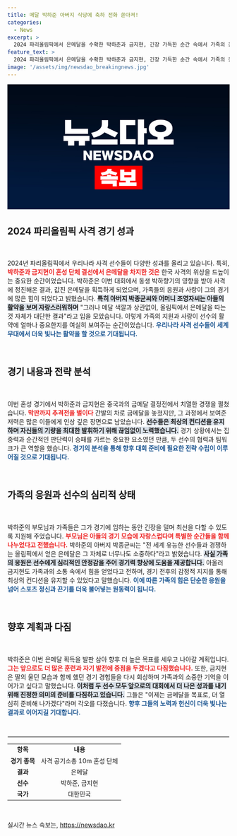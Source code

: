 ```yaml
---
title: 메달 박하준 아버지 식당에 축하 전화 쏟아져!
categories:
  - News
excerpt: >
  2024 파리올림픽에서 은메달을 수확한 박하준과 금지현, 긴장 가득한 순간 속에서 가족의 응원이 더욱 빛났다. 금메달의 아쉬움을 뒤로하고, 값진 경험을 만끽한 젊은 사격 선수들의 여정을 함께하세요!
feature_text: >
  2024 파리올림픽에서 은메달을 수확한 박하준과 금지현, 긴장 가득한 순간 속에서 가족의 응원이 더욱 빛났다. 금메달의 아쉬움을 뒤로하고, 값진 경험을 만끽한 젊은 사격 선수들의 여정을 함께하세요!
image: '/assets/img/newsdao_breakingnews.jpg'
---
```


<p><img src="/assets/img/newsdao_breakingnews.jpg" alt="pcversion 속보" /></p>

<h2 data-ke-size="size26">2024 파리올림픽 사격 경기 성과</h2>

<p data-ke-size="size16">&nbsp;</p>

<p>2024년 파리올림픽에서 우리나라 사격 선수들이 다양한 성과를 올리고 있습니다. 특히, <b><span style="color: #ee2323;">박하준과 금지현이 혼성 단체 결선에서 은메달을 차지한 것은</span></b> 한국 사격의 위상을 드높이는 중요한 순간이었습니다. 박하준은 이번 대회에서 동생 박하향기의 영향을 받아 사격에 정진해온 결과, 값진 은메달을 획득하게 되었으며, 가족들의 응원과 사랑이 그의 경기에 많은 힘이 되었다고 밝혔습니다. <b><span style="background-color: #21538527;">특히 아버지 박종균씨와 어머니 조영자씨는 아들의 활약을 보며 자랑스러워하며</span></b> "그러나 메달 색깔과 상관없이, 올림픽에서 은메달을 따는 것 자체가 대단한 결과"라고 입을 모았습니다. 이렇게 가족의 지원과 사랑이 선수의 활약에 얼마나 중요한지를 여실히 보여주는 순간이었습니다. <b><span style="color: #1a5490;">우리나라 사격 선수들이 세계 무대에서 더욱 빛나는 활약을 할 것으로 기대됩니다.</span></b></p>

<p data-ke-size="size16">&nbsp;</p>

<h2 data-ke-size="size26">경기 내용과 전략 분석</h2>

<p data-ke-size="size16">&nbsp;</p>

<p>이번 혼성 경기에서 박하준과 금지현은 중국과의 금메달 결정전에서 치열한 경쟁을 펼쳤습니다. <b><span style="color: #ee2323;">막판까지 추격전을 벌이다</span></b> 간발의 차로 금메달을 놓쳤지만, 그 과정에서 보여준 저력은 많은 이들에게 인상 깊은 장면으로 남았습니다. <b><span style="background-color: #21538527;">선수들은 최상의 컨디션을 유지하며 자신들의 기량을 최대한 발휘하기 위해 끊임없이 노력했습니다.</span></b> 경기 상황에서는 집중력과 순간적인 판단력이 승패를 가르는 중요한 요소였던 만큼, 두 선수의 협력과 팀워크가 큰 역할을 했습니다. <b><span style="color: #1a5490;">경기의 분석을 통해 향후 대회 준비에 필요한 전략 수립이 이루어질 것으로 기대됩니다.</span></b></p>

<p data-ke-size="size16">&nbsp;</p>

<h2 data-ke-size="size26">가족의 응원과 선수의 심리적 상태</h2>

<p data-ke-size="size16">&nbsp;</p>

<p>박하준의 부모님과 가족들은 그가 경기에 임하는 동안 긴장을 덜며 최선을 다할 수 있도록 지원해 주었습니다. <b><span style="color: #ee2323;">부모님은 아들의 경기 모습에 자랑스럽다며 특별한 순간들을 함께 나누었다고 전했습니다.</span></b> 박하준의 아버지 박종균씨는 "전 세계 유능한 선수들과 경쟁하는 올림픽에서 얻은 은메달은 그 자체로 너무나도 소중하다"라고 밝혔습니다. <b><span style="background-color: #21538527;">사실 가족의 응원은 선수에게 심리적인 안정감을 주어 경기력 향상에 도움을 제공합니다.</span></b> 아울러 금지현도 가족과의 소통 속에서 힘을 얻었다고 전하며, 경기 전후의 감정적 지지를 통해 최상의 컨디션을 유지할 수 있었다고 말했습니다. <b><span style="color: #1a5490;">이에 따른 가족의 힘은 단순한 응원을 넘어 스포츠 정신과 끈기를 더욱 불어넣는 원동력이 됩니다.</span></b></p>

<p data-ke-size="size16">&nbsp;</p>

<h2 data-ke-size="size26">향후 계획과 다짐</h2>

<p data-ke-size="size16">&nbsp;</p>

<p>박하준은 이번 은메달 획득을 발판 삼아 향후 더 높은 목표를 세우고 나아갈 계획입니다. <b><span style="color: #ee2323;">그는 앞으로도 더 많은 훈련과 자기 발전에 중점을 두겠다고 다짐했습니다.</span></b> 또한, 금지현은 딸의 울던 모습과 함께 했던 경기 경험들을 다시 회상하며 가족과의 소중한 기억을 이어가고 싶다고 말했습니다. <b><span style="background-color: #21538527;">이처럼 두 선수 모두 앞으로의 대회에서 더 나은 성과를 내기 위해 진정한 의미의 준비를 다짐하고 있습니다.</span></b> 그들은 "이제는 금메달을 목표로, 더 열심히 준비해 나가겠다"라며 각오를 다졌습니다. <b><span style="color: #1a5490;">향후 그들의 노력과 헌신이 더욱 빛나는 결과로 이어지길 기대합니다.</span></b></p>

<p data-ke-size="size16">&nbsp;</p>

<hr style="border: 1px solid #e5e5e5;">

<table style="width: 100%; border-collapse: collapse;">
    <tr>
        <td style="text-align: center; height: 17px;"><b>항목</b></td>
        <td style="text-align: center; height: 17px;"><b>내용</b></td>
    </tr>
    <tr>
        <td style="text-align: center; height: 17px;"><b>경기 종목</b></td>
        <td style="text-align: center; height: 17px;">사격 공기소총 10m 혼성 단체</td>
    </tr>
    <tr>
        <td style="text-align: center; height: 17px;"><b>결과</b></td>
        <td style="text-align: center; height: 17px;">은메달</td>
    </tr>
    <tr>
        <td style="text-align: center; height: 17px;"><b>선수</b></td>
        <td style="text-align: center; height: 17px;">박하준, 금지현</td>
    </tr>
    <tr>
        <td style="text-align: center; height: 17px;"><b>국가</b></td>
        <td style="text-align: center; height: 17px;">대한민국</td>
    </tr>
</table>

<p data-ke-size="size16">&nbsp;</p>
실시간 뉴스 속보는, <a href="https://newsdao.kr" rel="dofollow">https://newsdao.kr</a>


